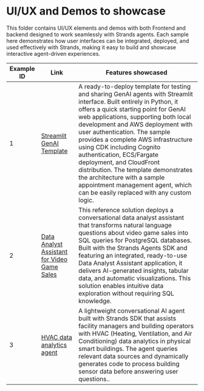 # UI/UX and Demos to showcase

This folder contains UI/UX elements and demos with both Frontend and backend designed to work seamlessly with Strands agents. Each sample here demonstrates how user interfaces can be integrated, deployed, and used effectively with Strands, making it easy to build and showcase interactive agent-driven experiences.

| Example ID  | Link                                                                  | Features showcased                                                      |
|-------------|-----------------------------------------------------------------------|-------------------------------------------------------------------------|
| 1           | [Streamlit GenAI Template](./01-streamlit-template/)                | A ready-to-deploy template for testing and sharing GenAI agents with Streamlit interface. Built entirely in Python, it offers a quick starting point for GenAI web applications, supporting both local development and AWS deployment with user authentication. The sample provides a complete AWS infrastructure using CDK including Cognito authentication, ECS/Fargate deployment, and CloudFront distribution. The template demonstrates the architecture with a sample appointment management agent, which can be easily replaced with any custom logic.|
| 2           | [Data Analyst Assistant for Video Game Sales](./02-video-games-sales-assistant/)                  | This reference solution deploys a conversational data analyst assistant that transforms natural language questions about video game sales into SQL queries for PostgreSQL databases. Built with the Strands Agents SDK and featuring an integrated, ready-to-use Data Analyst Assistant application, it delivers AI-generated insights, tabular data, and automatic visualizations. This solution enables intuitive data exploration without requiring SQL knowledge.|
| 3          | [HVAC data analytics agent](./03-hvac-data-analytics-agent/)                  | A lightweight conversational AI agent built with Strands SDK that assists facility managers and building operators with HVAC (Heating, Ventilation, and Air Conditioning) data analytics in physical smart buildings. The agent queries relevant data sources and dynamically generates code to process building sensor data before answering user questions.. |

